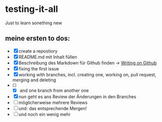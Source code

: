 # testing-it-all
Just to learn sonething new

## meine ersten to dos:
- [x] create a repostiory
- [x] README.md mit Inhalt füllen
- [x] Beschreibung des Markdown für Github finden ->  [Writing on Github](https://docs.github.com/en/get-started/writing-on-github/getting-started-with-writing-and-formatting-on-github/basic-writing-and-formatting-syntax)
- [x] fixing the first issue
- [x] working with branches, incl. creating one, working on, pull request, merging and deleting
- [ ] - [x] and one branch from another one
- [x] nun geht es ans Review der Änderungen in den Branches
- [ ] möglicherweise mehrere Reviews
- [ ] und: das entsprechende Mergen!
- [ ] und noch ein wenig mehr
